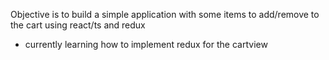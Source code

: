 Objective is to build a simple application with some items to add/remove to the cart using react/ts and redux

- currently learning how to implement redux for the cartview